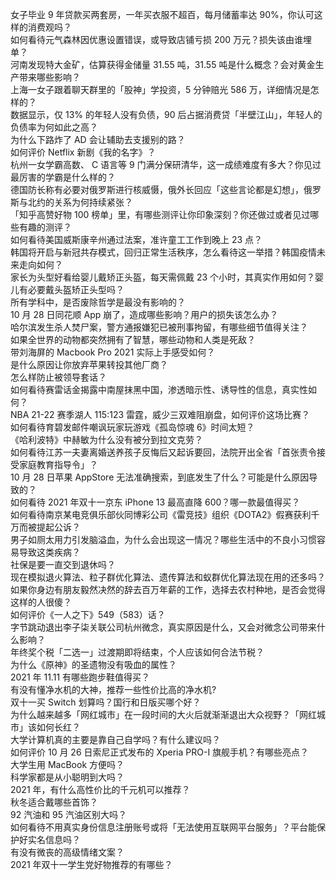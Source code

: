 女子毕业 9 年贷款买两套房，一年买衣服不超百，每月储蓄率达 90%，你认可这样的消费观吗？  
如何看待元气森林因优惠设置错误，或导致店铺亏损 200 万元？损失该由谁埋单？  
河南发现特大金矿，估算获得金储量 31.55 吨，31.55 吨是什么概念？会对黄金生产带来哪些影响？  
上海一女子跟着聊天群里的「股神」学投资，5 分钟赔光 586 万，详细情况是怎样的？  
数据显示，仅 13% 的年轻人没有负债，90 后占据消费贷「半壁江山」，年轻人的负债率为何如此之高？  
为什么下路炸了 AD 会让辅助去支援别的路？  
如何评价 Netflix 新剧《我的名字》？  
杭州一女学霸高数、 C 语言等 9 门满分保研清华，这一成绩难度有多大？你见过最厉害的学霸是什么样的？  
德国防长称有必要对俄罗斯进行核威慑，俄外长回应「这些言论都是幻想」，俄罗斯与北约的关系为何持续紧张？  
「知乎高赞好物 100 榜单」里，有哪些测评让你印象深刻？你还做过或者见过哪些有趣的测评？  
如何看待美国威斯康辛州通过法案，准许童工工作到晚上 23 点？  
韩国将开启与新冠共存模式，回归正常生活秩序，怎么看待这一举措？韩国疫情未来走向如何？  
家长为头型好看给婴儿戴矫正头盔，每天需佩戴 23 个小时，其真实作用如何？婴儿有必要戴头盔矫正头型吗？  
所有学科中，是否废除哲学是最没有影响的？  
10 月 28 日同花顺 App 崩了，造成哪些影响？用户的损失该怎么办？  
哈尔滨发生杀人焚尸案，警方通报嫌犯已被刑事拘留，有哪些细节值得关注？  
如果全世界的动物都突然拥有了智慧，哪些动物和人类是死敌？  
带刘海屏的 Macbook Pro 2021 实际上手感受如何？  
是什么原因让你放弃苹果转投其他厂商？  
怎么样防止被领导套话？  
如何看待赛雷话金揭露中南屋抹黑中国，渗透暗示性、诱导性的信息，真实性如何？  
NBA 21-22 赛季湖人 115:123 雷霆，威少三双难阻崩盘，如何评价这场比赛？  
如何看待育碧发邮件嘲讽玩家玩游戏《孤岛惊魂 6》时间太短？  
《哈利波特》中赫敏为什么没有被分到拉文克劳？  
如何看待江苏一夫妻离婚送养孩子反悔后又起诉要回，法院开出全省「首张责令接受家庭教育指导令」？  
10 月 28 日苹果 AppStore 无法准确搜索，到底发生了什么？可能是什么原因导致的？  
如何看待 2021 年双十一京东 iPhone 13 最高直降 600？哪一款最值得买？  
如何看待南京某电竞俱乐部伙同博彩公司《雷竞技》组织《DOTA2》假赛获利千万而被提起公诉？  
男子如厕太用力引发脑溢血，为什么会出现这一情况？哪些生活中的不良小习惯容易导致这类疾病？  
社保是要一直交到退休吗？  
现在模拟退火算法、粒子群优化算法、遗传算法和蚁群优化算法现在用的还多吗？  
如果你身边有朋友毅然决然的辞去百万年薪的工作，选择去农村种地，是否会觉得这样的人很傻？  
如何评价《一人之下》549（583）话？  
字节跳动退出李子柒关联公司杭州微念，真实原因是什么，又会对微念公司带来什么影响？  
年终奖个税「二选一」过渡期即将结束，个人应该如何合法节税？  
为什么《原神》的圣遗物没有吸血的属性？  
2021 年 11.11 有哪些跑步鞋值得买？  
有没有懂净水机的大神，推荐一些性价比高的净水机?  
双十一买 Switch 划算吗？国行和日版买哪个好？  
为什么越来越多「网红城市」在一段时间的大火后就渐渐退出大众视野？「网红城市」该如何长红？  
大学计算机真的主要是靠自己自学吗？有什么建议吗？  
如何评价 10 月 26 日索尼正式发布的 Xperia PRO-I 旗舰手机？有哪些亮点？  
大学生用 MacBook 方便吗？  
科学家都是从小聪明到大吗？  
2021 年，有什么高性价比的千元机可以推荐？  
秋冬适合戴哪些首饰？  
92 汽油和 95 汽油区别大吗？  
如何看待不用真实身份信息注册账号或将「无法使用互联网平台服务」？平台能保护好实名信息吗？  
有没有微丧的高级情绪文案？  
2021 年双十一学生党好物推荐的有哪些？  
